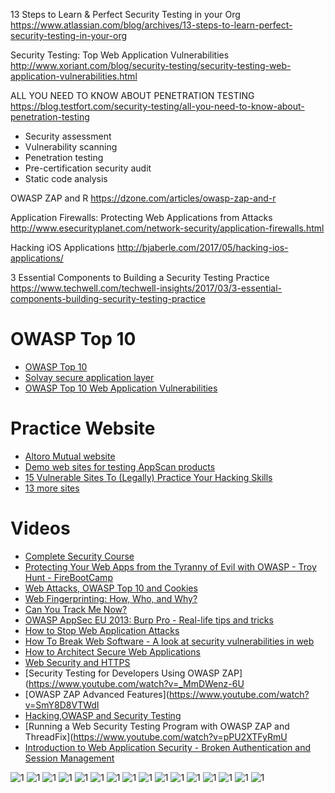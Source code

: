 
13 Steps to Learn & Perfect Security Testing in your Org
https://www.atlassian.com/blog/archives/13-steps-to-learn-perfect-security-testing-in-your-org

Security Testing: Top Web Application Vulnerabilities
http://www.xoriant.com/blog/security-testing/security-testing-web-application-vulnerabilities.html


ALL YOU NEED TO KNOW ABOUT PENETRATION TESTING
https://blog.testfort.com/security-testing/all-you-need-to-know-about-penetration-testing



* Security assessment
* Vulnerability scanning
* Penetration testing
* Pre-certification security audit
* Static code analysis

OWASP ZAP and R
https://dzone.com/articles/owasp-zap-and-r

Application Firewalls: Protecting Web Applications from Attacks 
http://www.esecurityplanet.com/network-security/application-firewalls.html

Hacking iOS Applications
http://bjaberle.com/2017/05/hacking-ios-applications/

3 Essential Components to Building a Security Testing Practice
https://www.techwell.com/techwell-insights/2017/03/3-essential-components-building-security-testing-practice


# OWASP Top 10
* [OWASP Top 10](http://www.slideshare.net/jeremiahgrossman/owasp-top-10-2010-release-candidate-1)
* [Solvay secure application layer](http://www.slideshare.net/sdeleersnyder/solvay-secure-application-layer-v2015-seba)
* [OWASP Top 10 Web Application Vulnerabilities](http://www.slideshare.net/RevistaSG/owasp-top-10-web-application-vulnerabilities)

# Practice Website
* [Altoro Mutual website](www.altoromutual.com)
* [Demo web sites for testing AppScan products](http://www-01.ibm.com/support/docview.wss?uid=swg21288823)
* [15 Vulnerable Sites To (Legally) Practice Your Hacking Skills](https://www.checkmarx.com/2015/04/16/15-vulnerable-sites-to-legally-practice-your-hacking-skills/)
* [13 more sites](https://www.checkmarx.com/2015/11/06/13-more-hacking-sites-to-legally-practice-your-infosec-skills)

# Videos
* [Complete Security Course](https://www.youtube.com/user/StevesLectures/videos)
* [Protecting Your Web Apps from the Tyranny of Evil with OWASP - Troy Hunt - FireBootCamp](https://www.youtube.com/watch?v=Pn6wdvh0X7g)
* [Web Attacks, OWASP Top 10 and Cookies ](https://www.youtube.com/watch?v=6Gx7BLxViW4)
* [Web Fingerprinting: How, Who, and Why?](https://www.youtube.com/watch?v=aSfh0efL7rs)
* [Can You Track Me Now? ](https://www.youtube.com/watch?v=NjuhdKUH6U4)
* [OWASP AppSec EU 2013: Burp Pro - Real-life tips and tricks](https://www.youtube.com/watch?v=MI3GxJfKalE)
* [How to Stop Web Application Attacks](https://www.youtube.com/watch?v=QkPTmagSlP4)
* [How To Break Web Software - A look at security vulnerabilities in web ](https://www.youtube.com/watch?v=jXP7b-xby6Usoftware)
* [How to Architect Secure Web Applications](https://www.youtube.com/watch?v=LCg3nAZvgis)
* [Web Security and HTTPS](https://www.youtube.com/watch?v=ZsN6HcX47FY)
* [Security Testing for Developers Using OWASP ZAP](https://www.youtube.com/watch?v=_MmDWenz-6U
* [OWASP ZAP Advanced Features](https://www.youtube.com/watch?v=SmY8D8VTWdI
* [Hacking,OWASP and Security Testing](https://www.youtube.com/watch?v=_MmDWenz-6U&list=PLx9vaiUVyJ_fbX3NDDufv2HB2AhP0KdC0)
* [Running a Web Security Testing Program with OWASP ZAP and ThreadFix](https://www.youtube.com/watch?v=pPU2XTFyRmU
* [Introduction to Web Application Security - Broken Authentication and Session Management](https://www.youtube.com/watch?v=5BpStW4zM44)

![1](http://www.a1qa.com/wp-content/uploads/2015/08/xsecurity-testing-how-we-test.jpg.pagespeed.ic.yfkYanXyOT.webp)
![1](http://www.a1qa.com/wp-content/uploads/2015/06/xsecurity-testing-radar.png.pagespeed.ic.7fGgK5jUR-.png)
![1](http://apps.testinsane.com/mindmaps/uploads/INSANE%20Web%20Security%20Testing%20MindMap.png)
![1](https://ramamotwani.files.wordpress.com/2015/09/owasp_web_top_10_for_2013.png)
![1](http://www.mobilesecuritythreat.com/wp-content/uploads/2013/06/OWASP_TOP10_mobilesecuritythreat.jpg)
![1](https://ramamotwani.files.wordpress.com/2015/09/top-1.png)
![1](https://ramamotwani.files.wordpress.com/2015/09/top-2.png)
![1](https://ramamotwani.files.wordpress.com/2015/09/top3.png)
![1](https://ramamotwani.files.wordpress.com/2015/09/top4.png)
![1](https://ramamotwani.files.wordpress.com/2015/09/top5.png)
![1](https://ramamotwani.files.wordpress.com/2015/09/top6.png)
![1](https://ramamotwani.files.wordpress.com/2015/09/top7.png)
![1](https://ramamotwani.files.wordpress.com/2015/09/top8.png)
![1](https://ramamotwani.files.wordpress.com/2015/09/top9.png)
![1](https://ramamotwani.files.wordpress.com/2015/09/top10.png)
![1](https://www.securestate.com/Media/images/default-source/gallery/web_app_grey_box_review.png)
